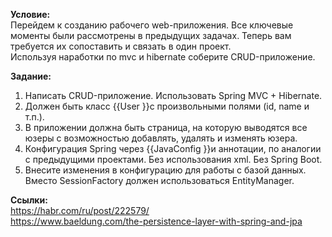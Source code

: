 <p><b>Условие:</b><br/> Перейдем к созданию рабочего web-приложения. Все ключевые моменты были рассмотрены в предыдущих задачах. Теперь вам требуется их сопоставить и связать в один проект.<br/> Используя наработки по mvc и hibernate соберите CRUD-приложение.</p> <p><b>Задание:</b></p> <ol> <li>Написать CRUD-приложение. Использовать Spring MVC + Hibernate.</li> <li>Должен быть класс {{User }}с произвольными полями (id, name и т.п.).</li> <li>В приложении должна быть страница, на которую выводятся все юзеры с возможностью добавлять, удалять и изменять юзера.</li> <li>Конфигурация Spring через {{JavaConfig }}и аннотации, по аналогии с предыдущими проектами. Без использования xml. Без Spring Boot.</li> <li>Внесите изменения в конфигурацию для работы с базой данных. Вместо SessionFactory должен использоваться EntityManager.</li> </ol> <p><b>Ссылки:</b><br/> <a href="https://habr.com/ru/post/222579/" title="smart-link" class="external-link" rel="nofollow noreferrer">https://habr.com/ru/post/222579/</a> <br/> <a href="https://www.baeldung.com/the-persistence-layer-with-spring-and-jpa" title="smart-link" class="external-link" rel="nofollow noreferrer">https://www.baeldung.com/the-persistence-layer-with-spring-and-jpa</a> </p>